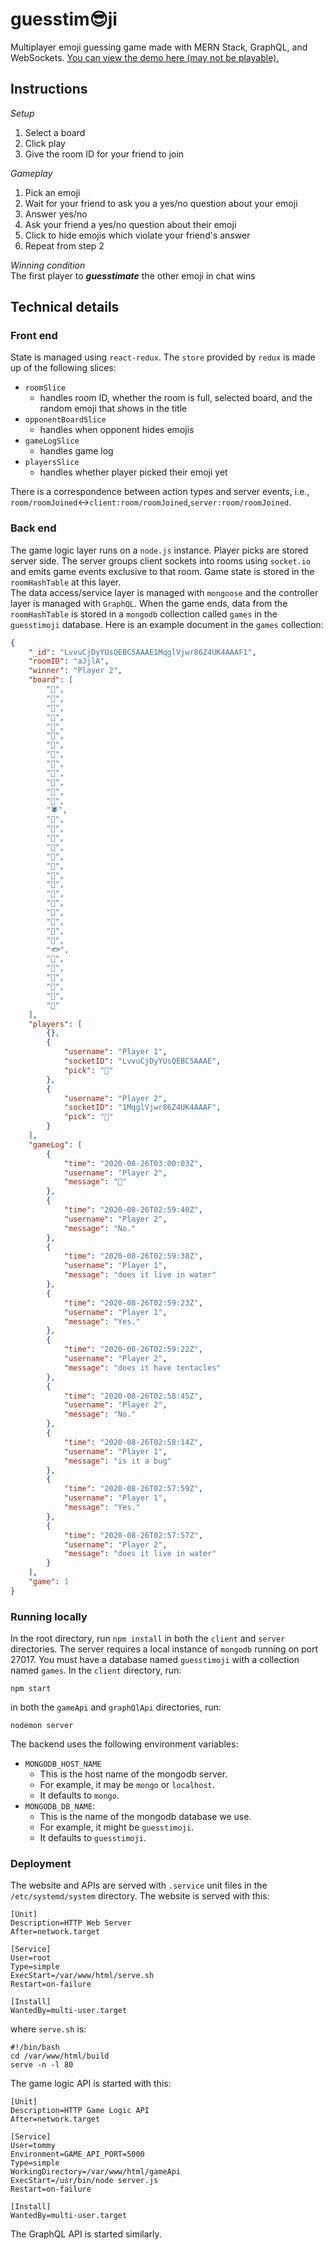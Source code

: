 # guesstim😎ji

Multiplayer emoji guessing game made with MERN Stack, GraphQL, and WebSockets. [You can view the demo here (may not be playable).](http://www.guesstimoji.com/)

## Instructions

_Setup_

1. Select a board
2. Click play
3. Give the room ID for your friend to join

_Gameplay_

1. Pick an emoji
2. Wait for your friend to ask you a yes/no question about your emoji
3. Answer yes/no
4. Ask your friend a yes/no question about their emoji
5. Click to hide emojis which violate your friend's answer
6. Repeat from step 2

_Winning condition_  
The first player to **_guesstimate_** the other emoji in chat wins

## Technical details

### Front end

State is managed using `react-redux`. The `store` provided by `redux` is made up of the following slices:

-   `roomSlice`
    -   handles room ID, whether the room is full, selected board, and the random emoji that shows in the title
-   `opponentBoardSlice`
    -   handles when opponent hides emojis
-   `gameLogSlice`
    -   handles game log
-   `playersSlice`
    -   handles whether player picked their emoji yet

There is a correspondence between action types and server events, i.e.,  
`room/roomJoined`↔`client:room/roomJoined`,`server:room/roomJoined`.

### Back end

The game logic layer runs on a `node.js` instance. Player picks are stored server side. The server groups client sockets into rooms using `socket.io` and emits game events exclusive to that room. Game state is stored in the `roomHashTable` at this layer.  
The data access/service layer is managed with `mongoose` and the controller layer is managed with `GraphQL`. When the game ends, data from the `roomHashTable` is stored in a `mongodb` collection called `games` in the `guesstimoji` database. Here is an example document in the `games` collection:

```json
{
    "_id": "LvvuCjDyYUsQEBC5AAAE1MqglVjwr86Z4UK4AAAF1",
    "roomID": "aJjlA",
    "winner": "Player 2",
    "board": [
        "🦇",
        "🐺",
        "🐗",
        "🐴",
        "🦄",
        "🐝",
        "🐛",
        "🦋",
        "🐌",
        "🐚",
        "🐞",
        "🐜",
        "🦗",
        "🕷",
        "🦂",
        "🦟",
        "🦠",
        "🐢",
        "🐍",
        "🦎",
        "🦖",
        "🦕",
        "🐙",
        "🦑",
        "🦐",
        "🦀",
        "🐡",
        "🐠",
        "🐟",
        "🐬",
        "🐳",
        "🐋",
        "🦈",
        "🐊",
        "🦦"
    ],
    "players": [
        {},
        {
            "username": "Player 1",
            "socketID": "LvvuCjDyYUsQEBC5AAAE",
            "pick": "🐙"
        },
        {
            "username": "Player 2",
            "socketID": "1MqglVjwr86Z4UK4AAAF",
            "pick": "🐍"
        }
    ],
    "gameLog": [
        {
            "time": "2020-08-26T03:00:03Z",
            "username": "Player 2",
            "message": "🐙"
        },
        {
            "time": "2020-08-26T02:59:40Z",
            "username": "Player 2",
            "message": "No."
        },
        {
            "time": "2020-08-26T02:59:38Z",
            "username": "Player 1",
            "message": "does it live in water"
        },
        {
            "time": "2020-08-26T02:59:23Z",
            "username": "Player 1",
            "message": "Yes."
        },
        {
            "time": "2020-08-26T02:59:22Z",
            "username": "Player 2",
            "message": "does it have tentacles"
        },
        {
            "time": "2020-08-26T02:58:45Z",
            "username": "Player 2",
            "message": "No."
        },
        {
            "time": "2020-08-26T02:58:14Z",
            "username": "Player 1",
            "message": "is it a bug"
        },
        {
            "time": "2020-08-26T02:57:59Z",
            "username": "Player 1",
            "message": "Yes."
        },
        {
            "time": "2020-08-26T02:57:57Z",
            "username": "Player 2",
            "message": "does it live in water"
        }
    ],
    "game": 1
}
```

### Running locally

In the root directory, run `npm install` in both the `client` and `server` directories. The server requires a local instance of `mongodb` running on port 27017. You must have a database named `guesstimoji` with a collection named `games`. In the `client` directory, run:

```shell
npm start
```

in both the `gameApi` and `graphQlApi` directories, run:

```shell
nodemon server
```

The backend uses the following environment variables:

- `MONGODB_HOST_NAME`
    - This is the host name of the mongodb server.
    - For example, it may be `mongo` or `localhost`.
    - It defaults to `mongo`.
- `MONGODB_DB_NAME`:
    - This is the name of the mongodb database we use.
    - For example, it might be `guesstimoji`.
    - It defaults to `guesstimoji`.

### Deployment

The website and APIs are served with `.service` unit files in the `/etc/systemd/system` directory. The website is served with this:

```
[Unit]
Description=HTTP Web Server
After=network.target

[Service]
User=root
Type=simple
ExecStart=/var/www/html/serve.sh
Restart=on-failure

[Install]
WantedBy=multi-user.target
```

where `serve.sh` is:

```
#!/bin/bash
cd /var/www/html/build
serve -n -l 80
```

The game logic API is started with this:

```
[Unit]
Description=HTTP Game Logic API
After=network.target

[Service]
User=tommy
Environment=GAME_API_PORT=5000
Type=simple
WorkingDirectory=/var/www/html/gameApi
ExecStart=/usr/bin/node server.js
Restart=on-failure

[Install]
WantedBy=multi-user.target
```

The GraphQL API is started similarly.
